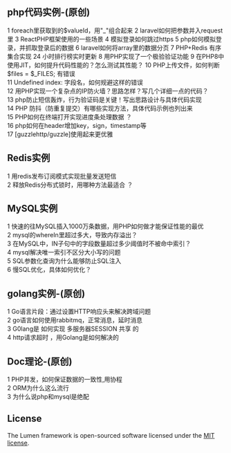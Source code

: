 ## php代码实例-(原创)  
1 foreach里获取到的$valueId，用"_"组合起来   
2 laravel如何把参数并入request里   
3 ReactPHP框架使用的一些场景   
4 模拟登录如何跳过https   
5 php如何模拟登录，并抓取登录后的数据   
6 laravel如何将array里的数据分页 
7 PHP+Redis 有序集合实现 24 小时排行榜实时更新    
8 用PHP实现了一个极验验证功能    
9 在PHP8中使用JIT，如何提升代码性能的？怎么测试其性能？   
10 PHP上传文件，如何判断$files = $_FILES; 有错误  
11 Undefined index: 字段名，如何规避这样的错误    
12 用PHP实现一个复杂点的IP防火墙？思路怎样？写几个详细一点的代码？   
13 php防止短信轰炸，行为验证码是关键！写出思路设计与具体代码实现   
14 PHP 防抖（防重复提交）有哪些实现方法，具体代码示例也列出来   
15 PHP如何在终端打开实现进度条处理数据 ？   
16 php如何在header增加key，sign，timestamp等      
17 [guzzlehttp/guzzle]使用起来更优雅

## Redis实例
1 用redis发布订阅模式实现批量发送短信   
2 释放Redis分布式锁时，用哪种方法最适合 ？   

## MySQL实例
1 快速的往MySQL插入1000万条数据，用PHP如何做才能保证性能的最优    
2 mysql的whereIn里超过多大，导致内存溢出？  
3 在MySQL中，IN子句中的字段数量超过多少阈值时不被命中索引？  
4 mysql解决唯一索引不区分大小写的问题   
5 SQL参数化查询为什么能够防止SQL注入   
6 慢SQL优化，具体如何优化？   

## golang实例-(原创)   
1 Go语言片段：通过设置HTTP响应头来解决跨域问题   
2 go语言如何使用rabbitmq，正常消息，延时消息    
3 G0lang是 如何实现 多服务器SESSION 共享 的   
4 http请求超时 ，用Golang是如何解决的

## Doc理论-(原创)   
1 PHP并发，如何保证数据的一致性,用协程    
2 ORM为什么这么流行   
3 为什么说php和mysql是绝配  

## License   

The Lumen framework is open-sourced software licensed under the [MIT license](https://opensource.org/licenses/MIT).
